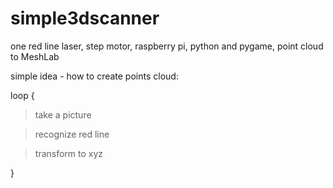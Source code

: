 # simple3dscanner
one red line laser, step motor, raspberry pi, python and pygame, point cloud to MeshLab

simple idea - how to create points cloud:


loop {

  > take a picture

  > recognize red line

  > transform to xyz
  
  }
  
